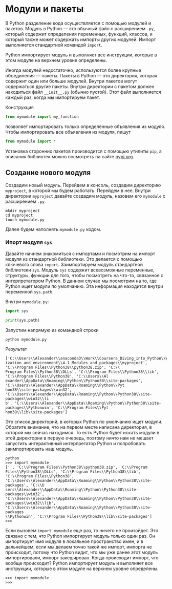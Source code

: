 # Модули и пакеты

В Python разделение кода осуществляется с помощью модулей и пакетов. Модуль в Python
— это обычный файл с расширением `.py`, который содержит определения переменных,
функций, классов, и который также может содержать импорты других модулей. Импорт
выполняется стандартной командой `import`.

Python импортирует модуль и выполняет все инструкции, которые в этом модуле на
верхнем уровне определены.

Иногда модулей недостаточно, используются более крупные объединения — пакеты.
Пакеты в Python — это директория, которая содержит один или больше модулей. Внутри
пакетов могут содержаться другие пакеты. Внутри директории с пакетом должен находиться файл `__init__.py` (обычно пустой). Этот файл выполняется каждый раз, когда
мы импортируем пакет.

Конструкция 
```python
from mymodule import my_function
```
позволяет импортировать только определённые объявления из модуля. Чтобы импортировать все объявления из модуля, пишут 
```python
from mymodule import *
```
Установка сторонних пакетов производится с помощью утилиты `pip`, а описания библиотек можно посмотреть на сайте [pypi.org](https://pypi.org/).

## Создание нового модуля

Создадим новый модуль. Перейдем в консоль, создадим директорию `myproject`, в которой мы будем работать. 
Перейдем в нее. Внутри директории `myproject` давайте создадим модуль, назовем его `mymodule` с расширением `.py`.
```
mkdir myproject
cd myproject
touch mymodule.py
```
Далее будем наполнять `mymodule.py` кодом.
### Ипорт модуля `sys`
Давайте начнем знакомиться с импортами и посмотрим на импорт модуля из стандартной библиотеки. Это делается с помощью ключевого слова `import`. 
Заимпортируем модуль стандартной библиотеки `sys`. 
Модуль `sys` содержит всевозможные переменные, структуры, функции для того, чтобы посмотреть на что-то, связанное с интерпретатором Python. 
В данном случае мы посмотрим на то, где Python ищет модули по умолчанию. 
Эта информация находится внутри переменной `sys.path`.

Внутри `mymodule.py`:
```python
import sys

print(sys.path)
```
Запустим напрямую из командной строки
```
python mymodule.py
```
Результат
```
['C:\\Users\\Alexander\\anaconda3\\Work\\Coursera_Diving_into_Python\\Week_1_Introduction_to_Python\\4_Code_organ
ization_and_environment\\4.1_Modules_and_packages\\myproject', 'C:\\Program Files\\Python38\\python38.zip', 'C:\\
Program Files\\Python38\\DLLs', 'C:\\Program Files\\Python38\\lib', 'C:\\Program Files\\Python38', 'C:\\Users\\Al
exander\\AppData\\Roaming\\Python\\Python38\\site-packages', 'C:\\Users\\Alexander\\AppData\\Roaming\\Python\\Pyt
hon38\\site-packages\\win32', 'C:\\Users\\Alexander\\AppData\\Roaming\\Python\\Python38\\site-packages\\win32\\li
b', 'C:\\Users\\Alexander\\AppData\\Roaming\\Python\\Python38\\site-packages\\Pythonwin', 'C:\\Program Files\\Pyt
hon38\\lib\\site-packages']
```
Это список директорий, в которых Python по умолчанию ищет модули. 
Обратите внимание, что на первом месте написана директория, в которой мы сейчас находимся. 
То есть Python будет искать модули в этой директории в первую очередь, 
поэтому ничто нам не мешает запустить интерактивный интерпретатор Python и попробовать заимпортировать наш модуль.
```
python
>>> import mymodule
['', 'C:\\Program Files\\Python38\\python38.zip', 'C:\\Program Files\\Python38\\DLLs', 'C:\\Program Files\\Python38\\lib', 'C:\\Program Files\\Python38', 'C:\\Users\\Alexander\\AppData\\Roaming\\Python\\Python38\\site-packages', 'C:\\U
sers\\Alexander\\AppData\\Roaming\\Python\\Python38\\site-packages\\win32', 'C:\\Users\\Alexander\\AppData\\Roaming\\Python\\Python38\\site-packages\\win32\\lib', 'C:\\Users\\Alexander\\AppData\\Roaming\\Python\\Python38\\site-packages
\\Pythonwin', 'C:\\Program Files\\Python38\\lib\\site-packages']
>>>
```
Если вызовем `import mymodule` еще раз, то ничего не произойдет. Это связано с тем, что Python импортирует модуль только один раз. 
Он импортирует имя модуля в локальное пространство имен, и в дальнейшем, если мы делаем точно такой же импорт, 
импорта не происходит, потому что Python видит, что мы уже ранее этот модуль импортировали, импорт закеширован. 
Когда происходит импорт, что вообще происходит? Python импортирует модуль и выполняет все инструкции, которые в этом модуле на верхнем уровне определены.
```
>>> import mymodule
>>>
```
